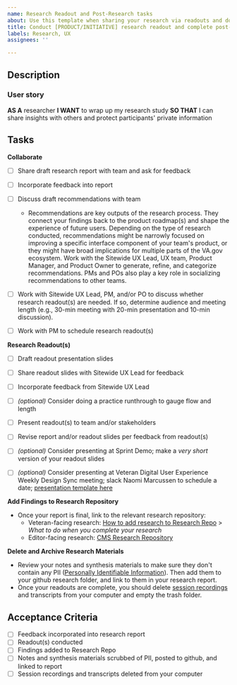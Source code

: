 ```yaml
---
name: Research Readout and Post-Research tasks
about: Use this template when sharing your research via readouts and doing final clean-up tasks.
title: Conduct [PRODUCT/INITIATIVE] research readout and complete post-research tasks
labels: Research, UX
assignees: ''

---
```


## Description

### User story

**AS A** researcher
**I WANT** to wrap up my research study
**SO THAT** I can share insights with others and protect participants' private information

## Tasks

**Collaborate**

- [ ] Share draft research report with team and ask for feedback
- [ ] Incorporate feedback into report
- [ ] Discuss draft recommendations with team 

  - Recommendations are key outputs of the research process. They connect your findings back to the product roadmap(s) and shape the experience of future users. Depending on the type of research conducted, recommendations might be narrowly focused on improving a specific interface component of your team's product, or they might have broad implications for multiple parts of the VA.gov ecosystem. Work with the Sitewide UX Lead, UX team, Product Manager, and Product Owner to generate, refine, and categorize recommendations. PMs and POs also play a key role in socializing recommendations to other teams.

- [ ] Work with Sitewide UX Lead, PM, and/or PO to discuss whether research readout(s) are needed. If so, determine audience and meeting length (e.g., 30-min meeting with 20-min presentation and 10-min discussion).
- [ ] Work with PM to schedule research readout(s)


**Research Readout(s)**
- [ ] Draft readout presentation slides
- [ ] Share readout slides with Sitewide UX Lead for feedback
- [ ] Incorporate feedback from Sitewide UX Lead
- [ ] *(optional)* Consider doing a practice runthrough to gauge flow and length
- [ ] Present readout(s) to team and/or stakeholders
- [ ] Revise report and/or readout slides per feedback from readout(s)
- [ ] *(optional)* Consider presenting at Sprint Demo; make a *very short* version of your readout slides
- [ ] *(optional)* Consider presenting at Veteran Digital User Experience Weekly Design Sync meeting; slack Naomi Marcussen to schedule a date; [presentation template here](https://docs.google.com/presentation/d/13G80avWGdY7tHU40PbP_l05W1yRpDr-opOk0u_AAhzQ/edit#slide=id.g892adcb623_0_141)


**Add Findings to Research Repository**
- Once your report is final, link to the relevant research repository:
  - Veteran-facing research: [How to add research to Research Repo](https://github.com/department-of-veterans-affairs/va.gov-research-repository/issues/70) > *What to do when you complete your research*
  - Editor-facing research: [CMS Research Repository](https://github.com/department-of-veterans-affairs/va.gov-team/tree/master/platform/cms/research)

**Delete and Archive Research Materials**
- Review your notes and synthesis materials to make sure they don't contain any PII ([Personally Identifiable Information](https://depo-platform-documentation.scrollhelp.site/research-design/what-is-pii)). Then add them to your github research folder, and link to them in your research report.
- Once your readouts are complete, you should delete [session recordings](https://depo-platform-documentation.scrollhelp.site/research-design/recording-user-research-sessions) and transcripts from your computer and empty the trash folder.


## Acceptance Criteria
- [ ] Feedback incorporated into research report
- [ ] Readout(s) conducted
- [ ] Findings added to Research Repo
- [ ] Notes and synthesis materials scrubbed of PII, posted to github, and linked to report
- [ ] Session recordings and transcripts deleted from your computer
